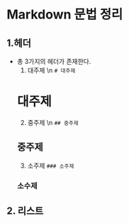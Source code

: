 # Markdown 문법 정리
## 1.헤더
* 총 3가지의 헤더가 존재한다.
  1. 대주제 \n
  `# 대주제`
  # 대주제
  2. 중주제 \n
  `## 중주제`
  ## 중주제
  3. 소주제 
  `### 소주제`
  ### 소수제
## 2. 리스트
